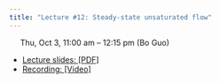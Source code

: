 ```yaml
---
title: "Lecture #12: Steady-state unsaturated flow"
---
```


&nbsp;&nbsp;&nbsp;&nbsp;&nbsp;Thu, Oct 3, 11:00 am – 12:15 pm (Bo Guo)

- [Lecture slides: [PDF]](../assets/lecture_slides/Lecture_12_(10-3-2024).pdf)
- [Recording: [Video]](https://arizona.zoom.us/rec/share/6683dQLbMNfgynJIVZfYO1GG6DnFOuDQDQbn1d3lQzrh-9fMYVM7h5wHDE1YpDfT.Mv5vhDO_DkhHKkt6?startTime=1728080919000)
